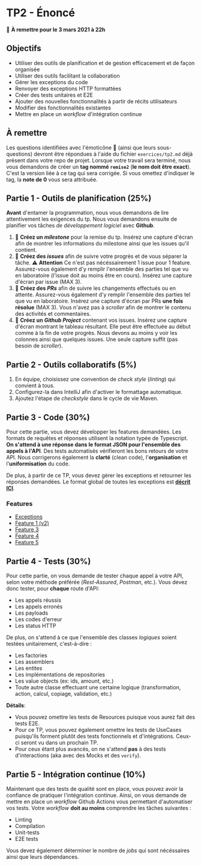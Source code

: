 # TP2 - Énoncé

:calendar: **À remettre pour le 3 mars 2021 à 22h**

## Objectifs

- Utiliser des outils de planification et de gestion efficacement et de façon organisée
- Utiliser des outils facilitant la collaboration
- Gérer les exceptions du code
- Renvoyer des exceptions HTTP formattées
- Créer des tests unitaires et E2E
- Ajouter des nouvelles fonctionnalités à partir de récits utilisateurs
- Modifier des fonctionnalités existantes
- Mettre en place un _workflow_ d'intégration continue

## À remettre

Les questions identifiées avec l'émoticône :scroll: (ainsi que leurs sous-questions) devront être répondues à l'aide du fichier `exercices/tp2.md` déjà présent dans votre repo de projet. Lorsque votre travail sera terminé, nous vous demandons de créer un **tag nommé `remise2`** (**le nom doit être exact**). C'est la version liée à ce tag qui sera corrigée. Si vous omettez d'indiquer le tag, la **note de 0** vous sera attribuée.

## Partie 1 - Outils de planification (25%)

**Avant** d'entamer la programmation, nous vous demandons de lire attentivement les exigences du tp. Nous vous demandons ensuite de planifier vos tâches _de développement logiciel_ avec **Github**.

1. :scroll: **Créez un _milestone_** pour la remise du tp. Insérez une capture d'écran afin de montrer les informations du milestone ainsi que les issues qu'il contient.
2. :scroll: **Créez des _issues_** afin de suivre votre progrès et de vous séparer la tâche. :warning: **Attention** Ce n'est pas nécéssairement 1 issue pour 1 feature. Assurez-vous également d'y remplir l'ensemble des parties tel que vu en laboratoire (l'issue doit au moins être en cours). Insérez une capture d'écran par issue (MAX 3).
3. :scroll: **Créez des _PRs_** afin de suivre les changements effectués ou en attente. Assurez-vous également d'y remplir l'ensemble des parties tel que vu en laboratoire. Insérez une capture d'écran par PRs **une fois résolue** (MAX 3). Vous n'avez pas à _scroller_ afin de montrer le contenu des activités et commentaires.
4. :scroll: **Créez un _Github Project_** contenant vos issues. Insérez une capture d'écran montrant le tableau résultant. Elle peut être effectuée au début comme à la fin de votre progrès. Nous devons au moins y voir les colonnes ainsi que quelques issues. Une seule capture suffit (pas besoin de _scroller_).

## Partie 2 - Outils collaboratifs (5%)

1. En équipe, choisissez une convention de _check style_ (_linting_) qui convient à tous.
2. Configurez-la dans IntelliJ afin d'activer le formattage automatique.
3. Ajoutez l'étape de _checkstyle_ dans le cycle de vie Maven.

## Partie 3 - Code (30%)

Pour cette partie, vous devez développer les features demandées. Les formats de requêtes et réponses utilisent la notation typée de Typescript. **On s'attend à une réponse dans le format JSON pour l'ensemble des appels à l'API**. Des tests automatisés vérifieront les bons retours de votre API. Nous corrigerons également la **clarté** (clean code), l'**organisation** et l'**uniformisation** du code.

De plus, à partir de ce TP, vous devez gérer les exceptions et retourner les réponses demandées. Le format global de toutes les exceptions est [**décrit ICI**](./features/exceptions.md).

### Features

- [Exceptions](./features/exceptions.md)
- [Feature 1 (v2)](./features/feature1-v2.md)
- [Feature 3](./features/feature3.md)
- [Feature 4](./features/feature4.md)
- [Feature 5](./features/feature5.md)

## Partie 4 - Tests (30%)

Pour cette partie, on vous demande de tester chaque appel à votre API, selon votre méthode préférée (_Rest-Assured_, _Postman_, etc.). Vous devez donc tester, pour **chaque** route d'API:

- Les appels réussis
- Les appels erronés
- Les payloads
- Les codes d'erreur
- Les status HTTP

De plus, on s'attend à ce que l'ensemble des classes _logiques_ soient testées unitairement, c'est-à-dire :

- Les factories
- Les assemblers
- Les entites
- Les implémentations de repositories
- Les value objects (ex: ids, amount, etc.)
- Toute autre classe effectuant une certaine logique (transformation, action, calcul, copiage, validation, etc.)

**Détails**:

- Vous pouvez omettre les tests de Resources puisque vous aurez fait des tests E2E.
- Pour ce TP, vous pouvez également omettre les tests de UseCases puisqu'ils forment plutôt des tests fonctionnels et d'intégrations. Ceux-ci seront vu dans un prochain TP.
- Pour ceux étant plus avancés, on ne s'attend **pas** à des tests d'interactions (aka avec des Mocks et des `verify`).

## Partie 5 - Intégration continue (10%)

Maintenant que des tests de qualité sont en place, vous pouvez avoir la confiance de pratiquer l'intégration continue. Ainsi, on vous demande de mettre en place un _workflow_ Github Actions vous permettant d'automatiser vos tests. Votre _workflow_ **doit au moins** comprendre les tâches suivantes :

- Linting
- Compilation
- Unit-tests
- E2E tests

Vous devez également déterminer le nombre de _jobs_ qui sont nécéssaires ainsi que leurs dépendances.
